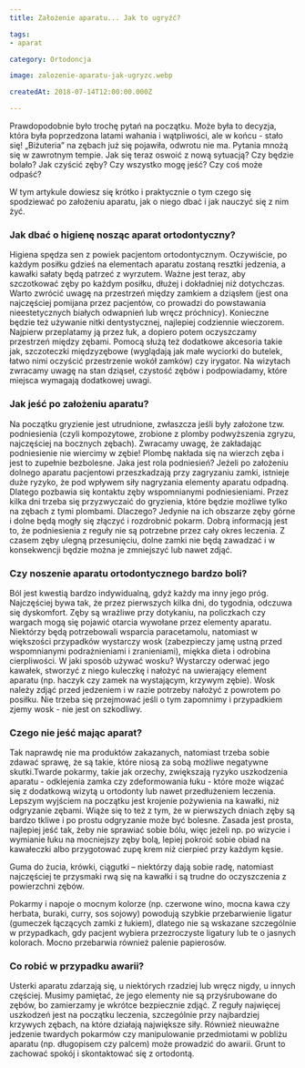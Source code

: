 ```yaml
---
title: Założenie aparatu... Jak to ugryźć?

tags:
- aparat

category: Ortodoncja

image: zalozenie-aparatu-jak-ugryzc.webp

createdAt: 2018-07-14T12:00:00.000Z

---
```


Prawdopodobnie było trochę pytań na początku. Może była to decyzja, która była poprzedzona latami wahania i wątpliwości, ale w końcu - stało się!<!--more--> „Biżuteria” na zębach już się pojawiła, odwrotu nie ma. Pytania mnożą się w zawrotnym tempie. Jak się teraz oswoić z nową sytuacją? Czy będzie bolało? Jak czyścić zęby? Czy wszystko mogę jeść? Czy coś może odpaść?

W tym artykule dowiesz się krótko i praktycznie o tym czego się spodziewać po założeniu aparatu, jak o niego dbać i jak nauczyć się z nim żyć.

### Jak dbać o higienę nosząc aparat ortodontyczny?

Higiena spędza sen z powiek pacjentom ortodontycznym. Oczywiście, po każdym posiłku gdzieś na elementach aparatu zostaną resztki jedzenia, a kawałki sałaty będą patrzeć z wyrzutem. Ważne jest teraz, aby szczotkować zęby po każdym posiłku, dłużej i dokładniej niż dotychczas. Warto zwrócić uwagę na przestrzeń między zamkiem a dziąsłem (jest ona najczęściej pomijana przez pacjentów, co prowadzi do powstawania nieestetycznych białych odwapnień lub wręcz próchnicy). Konieczne będzie też używanie nitki dentystycznej, najlepiej codziennie wieczorem. Najpierw przeplatamy ją przez łuk, a dopiero potem oczyszczamy przestrzeń między zębami. Pomocą służą też dodatkowe akcesoria takie jak, szczoteczki międzyzębowe (wyglądają jak małe wyciorki do butelek, łatwo nimi oczyścić przestrzenie wokół zamków) czy irygator. Na wizytach zwracamy uwagę na stan dziąseł, czystość zębów i podpowiadamy, które miejsca wymagają dodatkowej uwagi.

<BlogYoutube video="CeVBwEFE5Ro"></BlogYoutube>

<p></p>

<BlogYoutube video="_CSwAEmbeYY"></BlogYoutube>

### Jak jeść po założeniu aparatu?

Na początku gryzienie jest utrudnione, zwłaszcza jeśli były założone tzw. podniesienia (czyli kompozytowe, zrobione z plomby podwyższenia zgryzu, najczęściej na bocznych zębach). Zwracamy uwagę, że zakładając podniesienie nie wiercimy w zębie! Plombę nakłada się na wierzch zęba i jest to zupełnie bezbolesne. Jaka jest rola podniesień? Jeżeli po założeniu dolnego aparatu pacjentowi przeszkadzają przy zagryzaniu zamki, istnieje duże ryzyko, że pod wpływem siły nagryzania elementy aparatu odpadną. Dlatego pozbawia się kontaktu zęby wspomnianymi podniesieniami. Przez kilka dni trzeba się przyzwyczaić do gryzienia, które będzie możliwe tylko na zębach z tymi plombami. Dlaczego? Jedynie na ich obszarze zęby górne i dolne będą mogły się złączyć i rozdrobnić pokarm. Dobrą informacją jest to, że podniesienia z reguły nie  są potrzebne przez cały okres leczenia. Z czasem zęby ulegną przesunięciu, dolne zamki nie będą zawadzać i w konsekwencji będzie można je zmniejszyć lub nawet zdjąć.

<BlogYoutube video="qt94Qo7B0qI"></BlogYoutube>

### Czy noszenie aparatu ortodontycznego bardzo boli?

Ból jest kwestią bardzo indywidualną, gdyż każdy ma inny jego próg. Najczęściej bywa tak, że przez pierwszych kilka dni, do tygodnia, odczuwa się dyskomfort. Zęby są wrażliwe przy dotykaniu, na policzkach czy wargach mogą się pojawić otarcia wywołane przez elementy aparatu. Niektórzy będą potrzebowali wsparcia paracetamolu, natomiast w większości przypadków wystarczy wosk (zabezpieczy jamę ustną przed wspomnianymi podrażnieniami i zranieniami), miękka dieta i odrobina cierpliwości. W jaki sposób używać wosku? Wystarczy oderwać jego kawałek, stworzyć z niego kuleczkę i nałożyć na uwierający element aparatu (np. haczyk czy zamek na wystającym, krzywym zębie). Wosk należy zdjąć przed jedzeniem i w razie potrzeby nałożyć z powrotem po posiłku. Nie trzeba się przejmować jeśli o tym zapomnimy i przypadkiem zjemy wosk - nie jest on szkodliwy.

### Czego nie jeść mając aparat?

Tak naprawdę nie ma produktów zakazanych, natomiast trzeba sobie zdawać sprawę, że są takie, które niosą za sobą możliwe negatywne skutki.Twarde pokarmy, takie jak orzechy,  zwiększają ryzyko uszkodzenia aparatu - odklejenia zamka czy zdeformowania łuku - które może wiązać się z dodatkową wizytą u ortodonty lub nawet przedłużeniem leczenia. Lepszym wyjściem na początku jest krojenie pożywienia na kawałki, niż odgryzanie zębami. Wiąże się to też z tym, że w pierwszych dniach zęby są bardzo tkliwe i po prostu odgryzanie może być bolesne. Zasada jest prosta, najlepiej jeść tak,  żeby nie sprawiać sobie bólu, więc jeżeli np. po wizycie i wymianie łuku na mocniejszy zęby bolą, lepiej pokroić sobie obiad na kawałeczki albo przygotować zupę krem niż cierpieć przy każdym kęsie. 

Guma do żucia, krówki, ciągutki – niektórzy dają sobie radę, natomiast najczęściej te przysmaki rwą się na kawałki i są trudne do oczyszczenia z powierzchni zębów.

Pokarmy i napoje o mocnym kolorze (np. czerwone wino, mocna kawa czy herbata, buraki, curry, sos sojowy) powodują szybkie przebarwienie ligatur (gumeczek łączących zamki z łukiem), dlatego nie są wskazane szczególnie w przypadkach, gdy pacjent wybiera przezroczyste ligatury lub te o jasnych kolorach. Mocno przebarwia również palenie papierosów.

### Co robić w przypadku awarii?

Usterki aparatu zdarzają się, u niektórych rzadziej lub wręcz nigdy, u innych częściej. Musimy pamiętać, że jego elementy nie są przyśrubowane do zębów, bo zamierzamy je wkrótce bezpiecznie zdjąć. Z reguły najwięcej uszkodzeń jest na początku leczenia, szczególnie przy najbardziej krzywych zębach, na które działają największe siły. Również nieuważne jedzenie twardych pokarmów czy manipulowanie przedmiotami w pobliżu aparatu (np. długopisem czy palcem) może prowadzić do awarii. Grunt to zachować spokój i skontaktować się z ortodontą.
